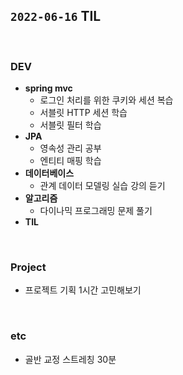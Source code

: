 ## `2022-06-16` TIL

<br>

### DEV
+ **spring mvc**
  + 로그인 처리를 위한 쿠키와 세션 복습
  + 서블릿 HTTP 세션 학습
  + 서블릿 필터 학습
+ **JPA**
  + 영속성 관리 공부
  + 엔티티 매핑 학습
+ **데이터베이스**
  + 관계 데이터 모델링 실습 강의 듣기
+ **알고리즘**
  + 다이나믹 프로그래밍 문제 풀기
+ **TIL**

<br>

### Project
+ 프로젝트 기획 1시간 고민해보기

<br>

### etc
+ 골반 교정 스트레칭 30분